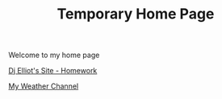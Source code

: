 <doctype html>
<html lang="en">

<head>
<meta charset='utf-8'>
<title> Home</title>
</head>
<header>
<h1>Temporary Home Page</h1>
</header>
<body>
<p> Welcome to my home page</p>
<p><a href="https://delliot3.github.io/homework/designprincipleassessment.html" target="_blank">Dj Elliot's Site - Homework</a></p>
<p><a href="../sandbox/html-css.html" target="_blank">My Weather Channel</a></p>
</body>
</html>
